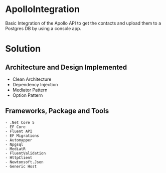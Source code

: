 # ApolloIntegration
Basic Integration of the Apollo API to get the contacts and upload them to a Postgres DB by using a console app.

# Solution
  ##  Architecture and Design Implemented
  - Clean Architecture
  - Dependency Injection
  - Mediator Pattern
  - Option Pattern

  ## Frameworks, Package and Tools
    - .Net Core 5
    - EF Core
    - Fluent API
    - EF Migrations
    - Automapper
    - Npgsql
    - MediatR
    - FluentValidation
    - HttpClient
    - Newtonsoft.Json
    - Generic Host
